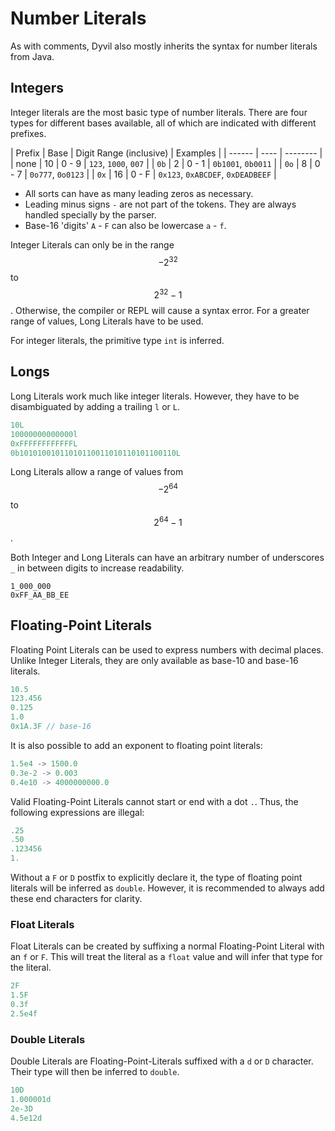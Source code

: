 # Number Literals

As with comments, Dyvil also mostly inherits the syntax for number literals from Java.

## Integers

Integer literals are the most basic type of number literals. There are four types for different bases available, all of which are indicated with different prefixes.

| Prefix | Base | Digit Range (inclusive) | Examples |
| ------ | ---- | -------- |
| none   | 10   | 0 - 9 | `123`, `1000`, `007` |
| `0b`   | 2    | 0 - 1 | `0b1001`, `0b0011` |
| `0o`   | 8    | 0 - 7 | `0o777`, `0o0123` |
| `0x`   | 16   | 0 - F | `0x123`, `0xABCDEF`, `0xDEADBEEF` |

- All sorts can have as many leading zeros as necessary.
- Leading minus signs `-` are not part of the tokens. They are always handled specially by the parser.
- Base-16 'digits' `A` - `F` can also be lowercase `a` - `f`.

Integer Literals can only be in the range $$-2^{32}$$ to $$2^{32}-1$$. Otherwise, the compiler or REPL will cause a syntax error. For a greater range of values, Long Literals have to be used.

For integer literals, the primitive type `int` is inferred.

## Longs

Long Literals work much like integer literals. However, they have to be disambiguated by adding a trailing `l` or `L`.

```java
10L
10000000000000l
0xFFFFFFFFFFFFL
0b10101001011010110011010110101100110L
```

Long Literals allow a range of values from $$-2^{64}$$ to $$2^{64}-1$$.

Both Integer and Long Literals can have an arbitrary number of underscores `_` in between digits to increase readability.

```
1_000_000
0xFF_AA_BB_EE
```

## Floating-Point Literals

Floating Point Literals can be used to express numbers with decimal places. Unlike Integer Literals, they are only available as base-10 and base-16 literals.

```java
10.5
123.456
0.125
1.0
0x1A.3F // base-16
```

It is also possible to add an exponent to floating point literals:

```java
1.5e4 -> 1500.0
0.3e-2 -> 0.003
0.4e10 -> 4000000000.0
```

Valid Floating-Point Literals cannot start or end with a dot `.`. Thus, the following expressions are illegal:

```java
.25
.50
.123456
1.
```

Without a `F` or `D` postfix to explicitly declare it, the type of floating point literals will be inferred as `double`. However, it is recommended to always add these end characters for clarity.

### Float Literals

Float Literals can be created by suffixing a normal Floating-Point Literal with an `f` or `F`. This will treat the literal as a `float` value and will infer that type for the literal.

```java
2F
1.5F
0.3f
2.5e4f
```

### Double Literals

Double Literals are Floating-Point-Literals suffixed with a `d` or `D` character. Their type will then be inferred to `double`.

```java
10D
1.000001d
2e-3D
4.5e12d
```